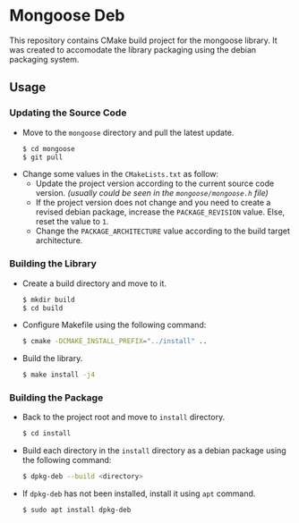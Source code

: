 # Mongoose Deb

This repository contains CMake build project for the mongoose library.
It was created to accomodate the library packaging using the debian packaging system.

## Usage

### Updating the Source Code

- Move to the `mongoose` directory and pull the latest update.
  ```sh
  $ cd mongoose
  $ git pull
  ```
- Change some values in the `CMakeLists.txt` as follow:
  - Update the project version according to the current source code version. _(usually could be seen in the `mongoose/mongoose.h` file)_
  - If the project version does not change and you need to create a revised debian package, increase the `PACKAGE_REVISION` value. Else, reset the value to `1`.
  - Change the `PACKAGE_ARCHITECTURE` value according to the build target architecture.

### Building the Library

- Create a build directory and move to it.
  ```sh
  $ mkdir build
  $ cd build
  ```
- Configure Makefile using the following command:
  ```sh
  $ cmake -DCMAKE_INSTALL_PREFIX="../install" ..
  ```
- Build the library.
  ```sh
  $ make install -j4
  ```

### Building the Package

- Back to the project root and move to `install` directory.
  ```sh
  $ cd install
  ```
- Build each directory in the `install` directory as a debian package using the following command:
  ```sh
  $ dpkg-deb --build <directory>
  ```
- If `dpkg-deb` has not been installed, install it using `apt` command.
  ```sh
  $ sudo apt install dpkg-deb
  ```